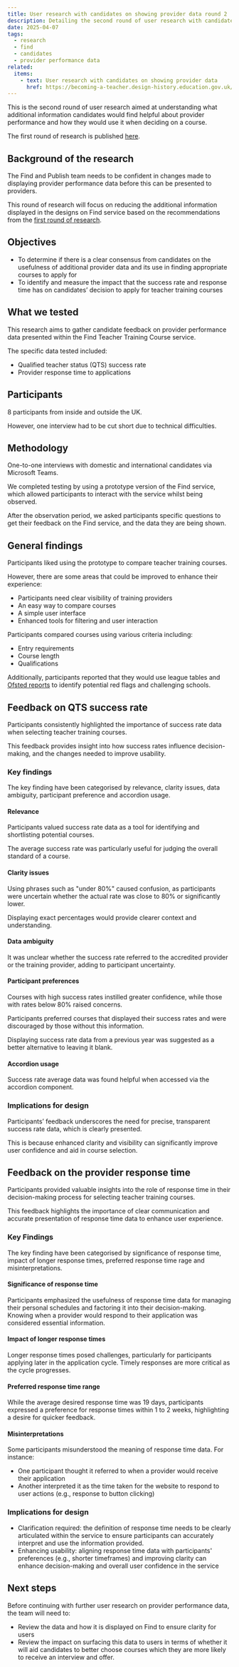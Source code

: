 ```yaml
---
title: User research with candidates on showing provider data round 2
description: Detailing the second round of user research with candidates about showing additional provider data
date: 2025-04-07
tags:
  - research
  - find
  - candidates
  - provider performance data
related:
  items:
    - text: User research with candidates on showing provider data
      href: https://becoming-a-teacher.design-history.education.gov.uk/find-teacher-training/user-research-with-candidates-on-showing-provider-data/
---
```


This is the second round of user research aimed at understanding what additional information candidates would find helpful about provider performance and how they would use it when deciding on a course.  

The first round of research is published [here](https://becoming-a-teacher.design-history.education.gov.uk/find-teacher-training/user-research-with-candidates-on-showing-provider-data/).

## Background of the research

The Find and Publish team needs to be confident in changes made to displaying provider performance data before this can be presented to providers.

This round of research will focus on reducing the additional information displayed in the designs on Find service based on the recommendations from the [first round of research]( https://becoming-a-teacher.design-history.education.gov.uk/find-teacher-training/user-research-with-candidates-on-showing-provider-data/).  

## Objectives

- To determine if there is a clear consensus from candidates on the usefulness of additional provider data and its use in finding appropriate courses to apply for  
- To identify and measure the impact that the success rate and response time has on candidates’ decision to apply for teacher training courses

## What we tested

This research aims to gather candidate feedback on provider performance data presented within the Find Teacher Training Course service.

The specific data tested included:  

- Qualified teacher status (QTS) success rate  
- Provider response time to applications  

## Participants

8 participants from inside and outside the UK.

However, one interview had to be cut short due to technical difficulties.

## Methodology

One-to-one interviews with domestic and international candidates via Microsoft Teams.

We completed testing by using a prototype version of the Find service, which allowed participants to interact with the service whilst being observed.

After the observation period, we asked participants specific questions to get their feedback on the Find service, and the data they are being shown.

## General findings

Participants liked using the prototype to compare teacher training courses.

However, there are some areas that could be improved to enhance their experience:

- Participants need clear visibility of training providers
- An easy way to compare courses
- A simple user interface
- Enhanced tools for filtering and user interaction

Participants compared courses using various criteria including:

- Entry requirements
- Course length
- Qualifications

Additionally, participants reported that they would use league tables and [Ofsted reports](https://reports.ofsted.gov.uk/) to identify potential red flags and challenging schools.

## Feedback on QTS success rate  

Participants consistently highlighted the importance of success rate data when selecting teacher training courses.

This feedback provides insight into how success rates influence decision-making, and the changes needed to improve usability.

### Key findings

The key finding have been categorised by relevance, clarity issues, data ambiguity, participant preference and accordion usage.

#### Relevance

Participants valued success rate data as a tool for identifying and shortlisting potential courses.

The average success rate was particularly useful for judging the overall standard of a course.

#### Clarity issues

Using phrases such as "under 80%" caused confusion, as participants were uncertain whether the actual rate was close to 80% or significantly lower.

Displaying exact percentages would provide clearer context and understanding.

#### Data ambiguity

It was unclear whether the success rate referred to the accredited provider or the training provider, adding to participant uncertainty.

#### Participant preferences

Courses with high success rates instilled greater confidence, while those with rates below 80% raised concerns.

Participants preferred courses that displayed their success rates and were discouraged by those without this information.

Displaying success rate data from a previous year was suggested as a better alternative to leaving it blank.

#### Accordion usage

Success rate average data was found helpful when accessed via the accordion component.  

### Implications for design

Participants’ feedback underscores the need for precise, transparent success rate data, which is clearly presented.

This is because enhanced clarity and visibility can significantly improve user confidence and aid in course selection.

## Feedback on the provider response time

Participants provided valuable insights into the role of response time in their decision-making process for selecting teacher training courses.

This feedback highlights the importance of clear communication and accurate presentation of response time data to enhance user experience.

### Key Findings

The key finding have been categorised by significance of response time, impact of longer response times, preferred response time rage and misinterpretations.

#### Significance of response time

Participants emphasized the usefulness of response time data for managing their personal schedules and factoring it into their decision-making. Knowing when a provider would respond to their application was considered essential information.

#### Impact of longer response times

Longer response times posed challenges, particularly for participants applying later in the application cycle. Timely responses are more critical as the cycle progresses.

#### Preferred response time range

While the average desired response time was 19 days, participants expressed a preference for response times within 1 to 2 weeks, highlighting a desire for quicker feedback.

#### Misinterpretations

Some participants misunderstood the meaning of response time data. For instance:

- One participant thought it referred to when a provider would receive their application
- Another interpreted it as the time taken for the website to respond to user actions (e.g., response to button clicking)

### Implications for design

- Clarification required: the definition of response time needs to be clearly articulated within the service to ensure participants can accurately interpret and use the information provided.
- Enhancing usability: aligning response time data with participants' preferences (e.g., shorter timeframes) and improving clarity can enhance decision-making and overall user confidence in the service

## Next steps

Before continuing with further user research on provider performance data, the team will need to:

- Review the data and how it is displayed on Find to ensure clarity for users
- Review the impact on surfacing this data to users in terms of whether it will aid candidates to better choose courses which they are more likely to receive an interview and offer.
